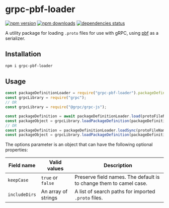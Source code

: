 # grpc-pbf-loader

[![npm version](https://badge.fury.io/js/grpc-pbf-loader.svg)](https://www.npmjs.com/package/grpc-pbf-loader)
[![npm downloads](https://img.shields.io/npm/dt/grpc-pbf-loader.svg)](https://www.npmjs.com/package/grpc-pbf-loader)
[![dependencies status](https://img.shields.io/librariesio/github/litichevskiydv/grpc-pbf-loader)](https://www.npmjs.com/package/grpc-pbf-loader)

A utility package for loading `.proto` files for use with gRPC, using [pbf](https://github.com/mapbox/pbf) as a serializer.

## Installation

```sh
npm i grpc-pbf-loader
```

## Usage

```js
const packageDefinitionLoader = require("grpc-pbf-loader").packageDefinition;
const grpcLibrary = require("grpc");
// OR
const grpcLibrary = require("@grpc/grpc-js");

const packageDefinition = await packageDefinitionLoader.load(protoFileName, options);
const packageObject = grpcLibrary.loadPackageDefinition(packageDefinition);
// OR
const packageDefinition = packageDefinitionLoader.loadSync(protoFileName, options);
const packageObject = grpcLibrary.loadPackageDefinition(packageDefinition);
```

The options parameter is an object that can have the following optional properties:

| Field name    | Valid values        | Description                                                        |
| ------------- | ------------------- | ------------------------------------------------------------------ |
| `keepCase`    | `true` or `false`   | Preserve field names. The default is to change them to camel case. |
| `includeDirs` | An array of strings | A list of search paths for imported `.proto` files.                |
